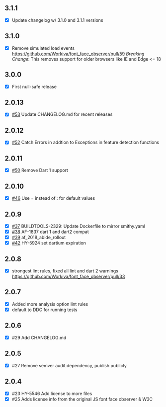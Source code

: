 ## 3.1.1
* [x] Update changelog w/ 3.1.0 and 3.1.1 versions

## 3.1.0
* [x] Remove simulated load events https://github.com/Workiva/font_face_observer/pull/59
*Breaking Change*: This removes support for older browsers like IE and Edge <= 18

## 3.0.0
* [x] First null-safe release

## 2.0.13
* [x] [#53](https://github.com/Workiva/font_face_observer/pull/53) Update CHANGELOG.md for recent releases

## 2.0.12
* [x] [#52](https://github.com/Workiva/font_face_observer/pull/52) Catch Errors in addtion to Exceptions in feature detection functions

## 2.0.11
* [x] [#50](https://github.com/Workiva/font_face_observer/pull/50) Remove Dart 1 support

## 2.0.10
* [x] [#46](https://github.com/Workiva/font_face_observer/pull/46) Use = instead of : for default values

## 2.0.9

* [x] [#37](https://github.com/Workiva/font_face_observer/pull/39) BUILDTOOLS-2329: Update Dockerfile to mirror smithy.yaml
* [x] [#38](https://github.com/Workiva/font_face_observer/pull/38) AF-1837 dart 1 and dart2 compat
* [x] [#39](https://github.com/Workiva/font_face_observer/pull/39) af_2018_abide_rollout
* [x] [#42](https://github.com/Workiva/font_face_observer/pull/42) HY-5924 set dartium expiration

## 2.0.8

* [x] strongest lint rules, fixed all lint and dart 2 warnings https://github.com/Workiva/font_face_observer/pull/33

## 2.0.7

* [x] Added more analysis option lint rules
* [x] default to DDC for running tests

## 2.0.6

* [x] #29 Add CHANGELOG.md

## 2.0.5

* [x] #27 Remove semver audit dependency, publish publicly

## 2.0.4

* [x] #23 HY-5546 Add license to more files
* [x] #25 Adds license info from the original JS font face observer & W3C
